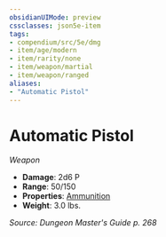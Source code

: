 ```yaml
---
obsidianUIMode: preview
cssclasses: json5e-item
tags:
- compendium/src/5e/dmg
- item/age/modern
- item/rarity/none
- item/weapon/martial
- item/weapon/ranged
aliases: 
- "Automatic Pistol"
---
```

# Automatic Pistol
*Weapon*  

- **Damage**: 2d6 P
- **Range**: 50/150
- **Properties**: [Ammunition](2-Mechanics/CLI/rules/item-properties.md#Ammunition)
- **Weight**: 3.0 lbs.

*Source: Dungeon Master's Guide p. 268*